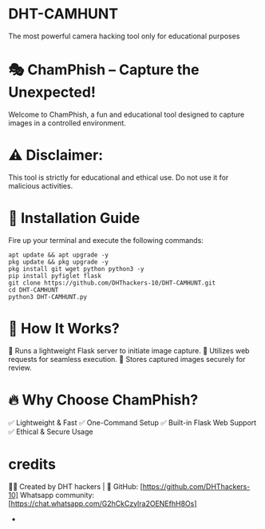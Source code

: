 # DHT-CAMHUNT
The most powerful camera hacking tool only for educational purposes 

# 🎭 ChamPhish – Capture the Unexpected!

Welcome to ChamPhish, a fun and educational tool designed to capture images in a controlled environment.

# ⚠️ Disclaimer: 
This tool is strictly for educational and ethical use. Do not use it for malicious activities.

# 🚀 Installation Guide

Fire up your terminal and execute the following commands:
```
apt update && apt upgrade -y
pkg update && pkg upgrade -y
pkg install git wget python python3 -y
pip install pyfiglet flask
git clone https://github.com/DHThackers-10/DHT-CAMHUNT.git
cd DHT-CAMHUNT
python3 DHT-CAMHUNT.py
```
# 🎯 How It Works?

🔹 Runs a lightweight Flask server to initiate image capture.
🔹 Utilizes web requests for seamless execution.
🔹 Stores captured images securely for review.

# 🔥 Why Choose ChamPhish?

✅ Lightweight & Fast
✅ One-Command Setup
✅ Built-in Flask Web Support
✅ Ethical & Secure Usage

# credits 
👨‍💻 Created by DHT hackers | 🔗 GitHub: [https://github.com/DHThackers-10]
Whatsapp community: [https://chat.whatsapp.com/G2hCkCzylra2OENEfhH8Os]


-


